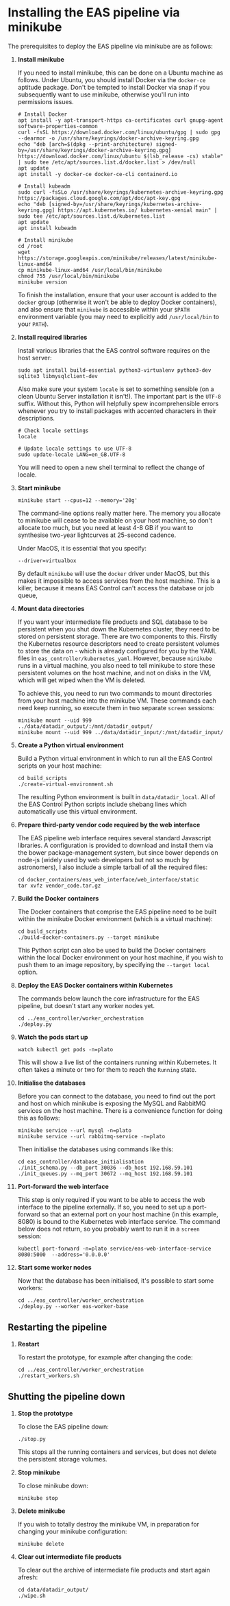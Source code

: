 # Installing the EAS pipeline via minikube

The prerequisites to deploy the EAS pipeline via minikube are as follows:

1. **Install minikube**

   If you need to install minikube, this can be done on a Ubuntu machine as follows. Under Ubuntu, you should install
   Docker via the `docker-ce` aptitude package. Don't be tempted to install Docker via snap if you subsequently want to
   use minikube, otherwise you'll run into permissions issues.

    ```
    # Install Docker
    apt install -y apt-transport-https ca-certificates curl gnupg-agent software-properties-common
    curl -fsSL https://download.docker.com/linux/ubuntu/gpg | sudo gpg --dearmor -o /usr/share/keyrings/docker-archive-keyring.gpg
    echo "deb [arch=$(dpkg --print-architecture) signed-by=/usr/share/keyrings/docker-archive-keyring.gpg] https://download.docker.com/linux/ubuntu $(lsb_release -cs) stable" | sudo tee /etc/apt/sources.list.d/docker.list > /dev/null
    apt update
    apt install -y docker-ce docker-ce-cli containerd.io

    # Install kubeadm
    sudo curl -fsSLo /usr/share/keyrings/kubernetes-archive-keyring.gpg https://packages.cloud.google.com/apt/doc/apt-key.gpg
    echo "deb [signed-by=/usr/share/keyrings/kubernetes-archive-keyring.gpg] https://apt.kubernetes.io/ kubernetes-xenial main" | sudo tee /etc/apt/sources.list.d/kubernetes.list
    apt update
    apt install kubeadm

    # Install minikube
    cd /root
    wget https://storage.googleapis.com/minikube/releases/latest/minikube-linux-amd64
    cp minikube-linux-amd64 /usr/local/bin/minikube
    chmod 755 /usr/local/bin/minikube
    minikube version
   ```

   To finish the installation, ensure that your user account is added to the `docker` group (otherwise it won't be able
   to deploy Docker containers), and also ensure that `minikube` is accessible within your `$PATH` environment
   variable (you may need to explicitly add `/usr/local/bin` to your `PATH`).

2. **Install required libraries**

   Install various libraries that the EAS control software requires on the host server:

   ```
   sudo apt install build-essential python3-virtualenv python3-dev sqlite3 libmysqlclient-dev
   ```
   
   Also make sure your system `locale` is set to something sensible (on a clean Ubuntu Server installation it isn't!). The important part is the `UTF-8` suffix. Without this, Python will helpfully spew incomprehensible errors whenever you try to install packages with accented characters in their descriptions.

   ```
   # Check locale settings
   locale
   
   # Update locale settings to use UTF-8
   sudo update-locale LANG=en_GB.UTF-8
   ```
   
   You will need to open a new shell terminal to reflect the change of locale.

3. **Start minikube**

    ```
    minikube start --cpus=12 --memory='20g'
    ```

   The command-line options really matter here. The memory you allocate to minikube will cease to be available on your
   host machine, so don't allocate too much, but you need at least 4-8 GB if you want to synthesise two-year lightcurves
   at 25-second cadence.

   Under MacOS, it is essential that you specify:

   ```
   --driver=virtualbox
   ```

   By default `minikube` will use the `docker` driver under MacOS, but this makes it impossible to access services from
   the host machine. This is a killer, because it means EAS Control can't access the database or job queue,

4. **Mount data directories**

   If you want your intermediate file products and SQL database to be persistent when you shut down the Kubernetes
   cluster, they need to be stored on persistent storage. There are two components to this. Firstly the Kubernetes
   resource descriptors need to create persistent volumes to store the data on - which is already configured for you by
   the YAML files in `eas_controller/kubernetes_yaml`. However, because `minikube` runs in a virtual machine, you also
   need to tell minikube to store these persistent volumes on the host machine, and not on disks in the VM, which will
   get wiped when the VM is deleted.

   To achieve this, you need to run two commands to mount directories from your host machine into the minikube VM. These
   commands each need keep running, so execute them in two separate `screen` sessions:

    ```
    minikube mount --uid 999 ../data/datadir_output/:/mnt/datadir_output/
    minikube mount --uid 999 ../data/datadir_input/:/mnt/datadir_input/
    ```

5. **Create a Python virtual environment**

   Build a Python virtual environment in which to run all the EAS Control scripts on your host machine:
   ```
   cd build_scripts
   ./create-virtual-environment.sh
   ```
   The resulting Python environment is built in `data/datadir_local`. All of the EAS Control Python scripts include
   shebang lines which automatically use this virtual environment.

6. **Prepare third-party vendor code required by the web interface**

   The EAS pipeline web interface requires several standard Javascript libraries. A configuration is provided to
   download and install them via the bower package-management system, but since bower depends on node-js (widely used by
   web developers but not so much by astronomers), I also include a simple tarball of all the required files:

   ```
   cd docker_containers/eas_web_interface/web_interface/static
   tar xvfz vendor_code.tar.gz
   ```

7. **Build the Docker containers**

   The Docker containers that comprise the EAS pipeline need to be built within the minikube Docker environment (which
   is a virtual machine):

   ```
   cd build_scripts
   ./build-docker-containers.py --target minikube
   ```

   This Python script can also be used to build the Docker containers within the local Docker environment on your host
   machine, if you wish to push them to an image repository, by specifying the `--target local` option.

8. **Deploy the EAS Docker containers within Kubernetes**

   The commands below launch the core infrastructure for the EAS pipeline, but doesn't start any worker nodes yet.

    ```
    cd ../eas_controller/worker_orchestration
    ./deploy.py
    ```

9. **Watch the pods start up**

    ```
    watch kubectl get pods -n=plato
    ```

   This will show a live list of the containers running within Kubernetes. It often takes a minute or two for them to
   reach the `Running` state.

10. **Initialise the databases**

    Before you can connect to the database, you need to find out the port and host on which minikube is exposing the
    MySQL and RabbitMQ services on the host machine. There is a convenience function for doing this as follows:

    ```
    minikube service --url mysql -n=plato
    minikube service --url rabbitmq-service -n=plato
    ```

    Then initialise the databases using commands like this:

    ```
    cd eas_controller/database_initialisation
    ./init_schema.py --db_port 30036 --db_host 192.168.59.101
    ./init_queues.py --mq_port 30672 --mq_host 192.168.59.101
    ```

11. **Port-forward the web interface**

    This step is only required if you want to be able to access the web interface to the pipeline externally. If so, you
    need to set up a port-forward so that an external port on your host machine (in this example, 8080) is bound to the
    Kubernetes web interface service. The command below does not return, so you probably want to run it in a `screen`
    session:

    ```
    kubectl port-forward -n=plato service/eas-web-interface-service 8080:5000  --address='0.0.0.0'
    ```

12. **Start some worker nodes**

    Now that the database has been initialised, it's possible to start some workers:

    ```
    cd ../eas_controller/worker_orchestration
    ./deploy.py --worker eas-worker-base
    ```

## Restarting the pipeline

1. **Restart**

   To restart the prototype, for example after changing the code:

     ```
     cd ../eas_controller/worker_orchestration
     ./restart_workers.sh
     ```

## Shutting the pipeline down

1. **Stop the prototype**

   To close the EAS pipeline down:

    ```
    ./stop.py
    ```

   This stops all the running containers and services, but does not delete the persistent storage volumes.

2. **Stop minikube**

   To close minikube down:

    ```
    minikube stop
    ```

3. **Delete minikube**

   If you wish to totally destroy the minikube VM, in preparation for changing your minikube configuration:

    ```
    minikube delete
    ```

4. **Clear out intermediate file products**

   To clear out the archive of intermediate file products and start again afresh:

    ```
    cd data/datadir_output/
    ./wipe.sh
    ```
